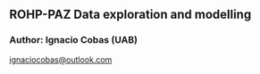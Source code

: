 ## ROHP-PAZ Data exploration and modelling

### Author: Ignacio Cobas (UAB)

ignaciocobas@outlook.com
